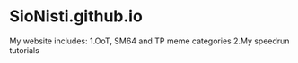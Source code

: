 # SioNisti.github.io
My website
includes: 
 1.OoT, SM64 and TP meme categories 
 2.My speedrun tutorials
